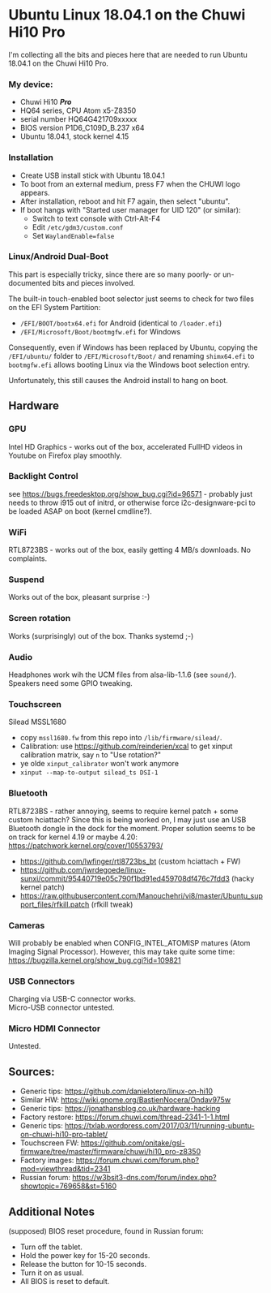 # Ubuntu Linux 18.04.1 on the Chuwi Hi10 Pro

I'm collecting all the bits and pieces here that are needed to run Ubuntu 18.04.1 on the Chuwi Hi10 Pro.

### My device:

  * Chuwi Hi10 ___Pro___
  * HQ64 series, CPU Atom x5-Z8350
  * serial number HQ64G421709xxxxx
  * BIOS version P1D6_C109D_B.237 x64
  * Ubuntu 18.04.1, stock kernel 4.15
  
### Installation

  * Create USB install stick with Ubuntu 18.04.1
  * To boot from an external medium, press F7 when the CHUWI logo appears.
  * After installation, reboot and hit F7 again, then select "ubuntu".
  * If boot hangs with "Started user manager for UID 120" (or similar):
    * Switch to text console with Ctrl-Alt-F4
    * Edit `/etc/gdm3/custom.conf`
    * Set `WaylandEnable=false`
    
### Linux/Android Dual-Boot

This part is especially tricky, since there are so many poorly- or un-documented bits and pieces involved.

The built-in touch-enabled boot selector just seems to check for two files on the EFI System Partition:

  * `/EFI/BOOT/bootx64.efi` for Android (identical to `/loader.efi`)
  * `/EFI/Microsoft/Boot/bootmgfw.efi` for Windows

Consequently, even if Windows has been replaced by Ubuntu, copying the `/EFI/ubuntu/` folder to `/EFI/Microsoft/Boot/` and renaming `shimx64.efi` to `bootmgfw.efi` allows booting Linux via the Windows boot selection entry.

Unfortunately, this still causes the Android install to hang on boot.

## Hardware

### GPU

Intel HD Graphics - works out of the box, accelerated FullHD videos in Youtube on Firefox play smoothly.

### Backlight Control

see https://bugs.freedesktop.org/show_bug.cgi?id=96571 - probably just needs to throw i915 out of initrd, or otherwise force i2c-designware-pci to be loaded ASAP on boot (kernel cmdline?).

### WiFi

RTL8723BS - works out of the box, easily getting 4 MB/s downloads. No complaints.

### Suspend

Works out of the box, pleasant surprise :-)

### Screen rotation

Works (surprisingly) out of the box. Thanks systemd ;-)

### Audio

Headphones work wih the UCM files from alsa-lib-1.1.6 (see `sound/`).
Speakers need some GPIO tweaking.

### Touchscreen

Silead MSSL1680

  * copy `mssl1680.fw` from this repo into `/lib/firmware/silead/`.
  * Calibration: use https://github.com/reinderien/xcal to get xinput calibration matrix, say `n` to "Use rotation?"
  * ye olde `xinput_calibrator` won't work anymore
  * `xinput --map-to-output silead_ts DSI-1`
  
### Bluetooth

RTL8723BS - rather annoying, seems to require kernel patch + some custom hciattach? Since this is being worked on, I may just use an USB Bluetooth dongle in the dock for the moment. Proper solution seems to be on track for kernel 4.19 or maybe 4.20: https://patchwork.kernel.org/cover/10553793/
  * https://github.com/lwfinger/rtl8723bs_bt (custom hciattach + FW)
  * https://github.com/jwrdegoede/linux-sunxi/commit/95440719e05c790f1bd91ed459708df476c7fdd3 (hacky kernel patch)
  * https://raw.githubusercontent.com/Manouchehri/vi8/master/Ubuntu_support_files/rfkill.patch (rfkill tweak)

### Cameras

Will probably be enabled when CONFIG_INTEL_ATOMISP matures (Atom Imaging Signal Processor). However, this may take quite some time: https://bugzilla.kernel.org/show_bug.cgi?id=109821

### USB Connectors

Charging via USB-C connector works.  
Micro-USB connector untested.

### Micro HDMI Connector

Untested.

## Sources:
  * Generic tips: https://github.com/danielotero/linux-on-hi10
  * Similar HW: https://wiki.gnome.org/BastienNocera/Ondav975w
  * Generic tips: https://jonathansblog.co.uk/hardware-hacking
  * Factory restore: https://forum.chuwi.com/thread-2341-1-1.html
  * Generic tips: https://txlab.wordpress.com/2017/03/11/running-ubuntu-on-chuwi-hi10-pro-tablet/
  * Touchscreen FW: https://github.com/onitake/gsl-firmware/tree/master/firmware/chuwi/hi10_pro-z8350
  * Factory images: https://forum.chuwi.com/forum.php?mod=viewthread&tid=2341
  * Russian forum: https://w3bsit3-dns.com/forum/index.php?showtopic=769658&st=5160

## Additional Notes

(supposed) BIOS reset procedure, found in Russian forum:
  * Turn off the tablet.
  * Hold the power key for 15-20 seconds.
  * Release the button for 10-15 seconds.
  * Turn it on as usual.
  * All BIOS is reset to default.
